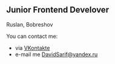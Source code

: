  ## Junior Frontend Develover
 Ruslan, Bobreshov 

You can contact me:
- via [VKontakte](https://vk.com/i_404_42) 
- e-mail me DavidSarif@yandex.ru